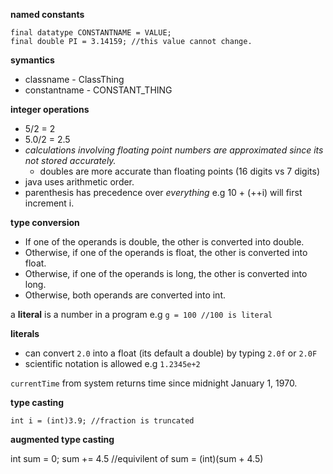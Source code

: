 **named constants**

    final datatype CONSTANTNAME = VALUE;
    final double PI = 3.14159; //this value cannot change.

**symantics**
- classname - ClassThing
- constantname  - CONSTANT_THING

**integer operations**
- 5/2 = 2
- 5.0/2 = 2.5
- *calculations involving floating point numbers are approximated since its not stored accurately.*
  - doubles are more accurate than floating points (16 digits vs 7 digits)
- java uses arithmetic order.
- parenthesis has precedence over *everything* e.g 10 + (++i) will first increment i.

**type conversion**

- If one of the operands is double, the other is converted into double.
- Otherwise, if one of the operands is float, the other is converted into float.
- Otherwise, if one of the operands is long, the other is converted into long.
- Otherwise, both operands are converted into int.


a **literal** is a number in a program e.g `g = 100 //100 is literal`

**literals**
- can convert `2.0` into a float (its default a double) by typing `2.0f` or `2.0F`
- scientific notation is allowed e.g `1.2345e+2`

`currentTime` from system returns time since midnight January 1, 1970.

**type casting**

    int i = (int)3.9; //fraction is truncated

**augmented type casting**

  int sum = 0;
  sum += 4.5 //equivilent of sum = (int)(sum + 4.5)

  
